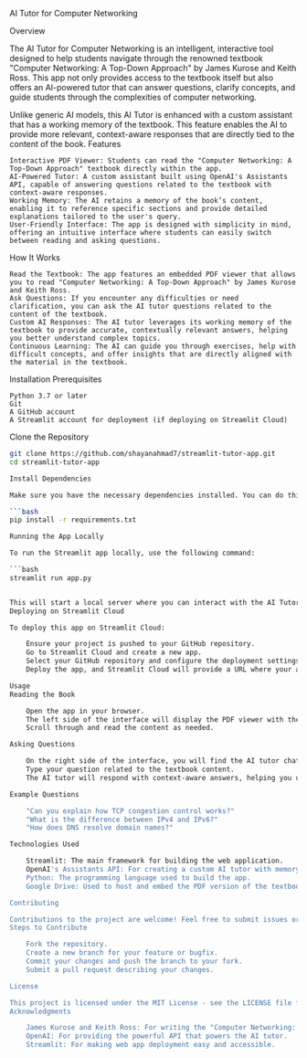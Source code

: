 AI Tutor for Computer Networking

<!-- Optional: Add a logo if you have one -->
Overview

The AI Tutor for Computer Networking is an intelligent, interactive tool designed to help students navigate through the renowned textbook "Computer Networking: A Top-Down Approach" by James Kurose and Keith Ross. This app not only provides access to the textbook itself but also offers an AI-powered tutor that can answer questions, clarify concepts, and guide students through the complexities of computer networking.

Unlike generic AI models, this AI Tutor is enhanced with a custom assistant that has a working memory of the textbook. This feature enables the AI to provide more relevant, context-aware responses that are directly tied to the content of the book.
Features

    Interactive PDF Viewer: Students can read the "Computer Networking: A Top-Down Approach" textbook directly within the app.
    AI-Powered Tutor: A custom assistant built using OpenAI's Assistants API, capable of answering questions related to the textbook with context-aware responses.
    Working Memory: The AI retains a memory of the book’s content, enabling it to reference specific sections and provide detailed explanations tailored to the user's query.
    User-Friendly Interface: The app is designed with simplicity in mind, offering an intuitive interface where students can easily switch between reading and asking questions.

How It Works

    Read the Textbook: The app features an embedded PDF viewer that allows you to read "Computer Networking: A Top-Down Approach" by James Kurose and Keith Ross.
    Ask Questions: If you encounter any difficulties or need clarification, you can ask the AI tutor questions related to the content of the textbook.
    Custom AI Responses: The AI tutor leverages its working memory of the textbook to provide accurate, contextually relevant answers, helping you better understand complex topics.
    Continuous Learning: The AI can guide you through exercises, help with difficult concepts, and offer insights that are directly aligned with the material in the textbook.

Installation
Prerequisites

    Python 3.7 or later
    Git
    A GitHub account
    A Streamlit account for deployment (if deploying on Streamlit Cloud)

Clone the Repository

```bash
git clone https://github.com/shayanahmad7/streamlit-tutor-app.git
cd streamlit-tutor-app

Install Dependencies

Make sure you have the necessary dependencies installed. You can do this using pip:

```bash
pip install -r requirements.txt

Running the App Locally

To run the Streamlit app locally, use the following command:

```bash
streamlit run app.py


This will start a local server where you can interact with the AI Tutor.
Deploying on Streamlit Cloud

To deploy this app on Streamlit Cloud:

    Ensure your project is pushed to your GitHub repository.
    Go to Streamlit Cloud and create a new app.
    Select your GitHub repository and configure the deployment settings.
    Deploy the app, and Streamlit Cloud will provide a URL where your app is accessible.

Usage
Reading the Book

    Open the app in your browser.
    The left side of the interface will display the PDF viewer with the textbook.
    Scroll through and read the content as needed.

Asking Questions

    On the right side of the interface, you will find the AI tutor chat window.
    Type your question related to the textbook content.
    The AI tutor will respond with context-aware answers, helping you understand the material better.

Example Questions

    "Can you explain how TCP congestion control works?"
    "What is the difference between IPv4 and IPv6?"
    "How does DNS resolve domain names?"

Technologies Used

    Streamlit: The main framework for building the web application.
    OpenAI's Assistants API: For creating a custom AI tutor with memory capabilities.
    Python: The programming language used to build the app.
    Google Drive: Used to host and embed the PDF version of the textbook.

Contributing

Contributions to the project are welcome! Feel free to submit issues or pull requests to improve the app.
Steps to Contribute

    Fork the repository.
    Create a new branch for your feature or bugfix.
    Commit your changes and push the branch to your fork.
    Submit a pull request describing your changes.

License

This project is licensed under the MIT License - see the LICENSE file for details.
Acknowledgments

    James Kurose and Keith Ross: For writing the "Computer Networking: A Top-Down Approach", the textbook that this AI tutor is based on.
    OpenAI: For providing the powerful API that powers the AI tutor.
    Streamlit: For making web app deployment easy and accessible.

